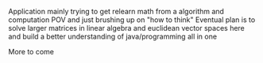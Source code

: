 Application mainly trying to get relearn math from a algorithm and computation POV and just brushing up on "how to think"
Eventual plan is to solve larger matrices in linear algebra and euclidean vector spaces here and build a better understanding of java/programming all in one

More to come
